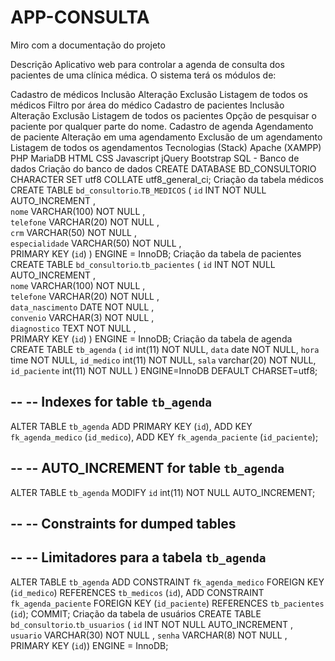 # APP-CONSULTA
Miro com a documentação do projeto


Descrição
Aplicativo web para controlar a agenda de consulta dos pacientes de uma clínica médica. O sistema terá os módulos de:

Cadastro de médicos
Inclusão
Alteração
Exclusão
Listagem de todos os médicos
Filtro por área do médico
Cadastro de pacientes
Inclusão
Alteração
Exclusão
Listagem de todos os pacientes
Opção de pesquisar o paciente por qualquer parte do nome.
Cadastro de agenda
Agendamento de paciente
Alteração em uma agendamento
Exclusão de um agendamento
Listagem de todos os agendamentos
Tecnologias (Stack)
Apache (XAMPP)
PHP
MariaDB
HTML
CSS
Javascript
jQuery
Bootstrap
SQL - Banco de dados
Criação do banco de dados
CREATE DATABASE BD_CONSULTORIO CHARACTER SET utf8 COLLATE utf8_general_ci;
Criação da tabela médicos
CREATE TABLE `bd_consultorio`.`TB_MEDICOS` ( 
    `id` INT NOT NULL AUTO_INCREMENT ,  
    `nome` VARCHAR(100) NOT NULL ,  
    `telefone` VARCHAR(20) NOT NULL ,  
    `crm` VARCHAR(50) NOT NULL ,  
    `especialidade` VARCHAR(50) NOT NULL ,    
    PRIMARY KEY  (`id`)
) 
ENGINE = InnoDB;
Criação da tabela de pacientes
CREATE TABLE `bd_consultorio`.`tb_pacientes` ( 
    `id` INT NOT NULL AUTO_INCREMENT ,  
    `nome` VARCHAR(100) NOT NULL ,  
    `telefone` VARCHAR(20) NOT NULL ,  
    `data_nascimento` DATE NOT NULL ,  
    `convenio` VARCHAR(3) NOT NULL ,  
    `diagnostico` TEXT NOT NULL ,   
     PRIMARY KEY  (`id`)
) 
ENGINE = InnoDB;
Criação da tabela de agenda
CREATE TABLE `tb_agenda` (
  `id` int(11) NOT NULL,
  `data` date NOT NULL,
  `hora` time NOT NULL,
  `id_medico` int(11) NOT NULL,
  `sala` varchar(20) NOT NULL,
  `id_paciente` int(11) NOT NULL
) ENGINE=InnoDB DEFAULT CHARSET=utf8;

--
-- Indexes for table `tb_agenda`
--
ALTER TABLE `tb_agenda`
  ADD PRIMARY KEY (`id`),
  ADD KEY `fk_agenda_medico` (`id_medico`),
  ADD KEY `fk_agenda_paciente` (`id_paciente`);

--
-- AUTO_INCREMENT for table `tb_agenda`
--
ALTER TABLE `tb_agenda`
  MODIFY `id` int(11) NOT NULL AUTO_INCREMENT;

--
-- Constraints for dumped tables
--

--
-- Limitadores para a tabela `tb_agenda`
--
ALTER TABLE `tb_agenda`
  ADD CONSTRAINT `fk_agenda_medico` FOREIGN KEY (`id_medico`) REFERENCES `tb_medicos` (`id`),
  ADD CONSTRAINT `fk_agenda_paciente` FOREIGN KEY (`id_paciente`) REFERENCES `tb_pacientes` (`id`);
COMMIT;
Criação da tabela de usuários
CREATE TABLE `bd_consultorio`.`tb_usuarios` ( `id` INT NOT NULL AUTO_INCREMENT ,  `usuario` VARCHAR(30) NOT NULL ,  `senha` VARCHAR(8) NOT NULL ,    PRIMARY KEY  (`id`)) ENGINE = InnoDB;
